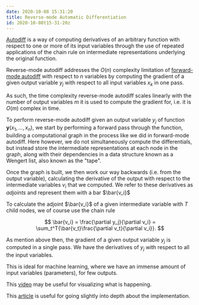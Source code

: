 ```yaml
---
date: 2020-10-08 15:31:20
title: Reverse-mode Automatic Differentiation 
id: 2020-10-08t15-31-20z
---
```


[Autodiff](./2020-10-08t15-20-39z.md) is a way of computing derivatives of an
arbitrary function with respect to one or more of its input variables through
the use of repeated applications of the chain rule on intermediate
representations underlying the original function.

Reverse-mode autodiff addresses the $O(n)$ complexity limitation of
[forward-mode autodiff](./2020-10-08t15-33-40z.md) with respect to $n$
variables by computing the gradient of a given output variable $y_j$ with
respect to all input variables $x_k$ in one pass.

As such, the time complexity reverse-mode autodiff scales linearly with the
number of output variables $m$ it is used to compute the gradient for, i.e. it
is $O(m)$ complex in time.

To perform reverse-mode autodiff given an output variable $y_j$ of function
$\mathbf{y}(x_1, \ldots, x_n)$, we start by performing a forward pass through
the function, building a computational graph in the process like we did in
forward-mode autodiff. Here however, we do not simultaneously compute the
differentials, but instead store the intermediate representations at each node
in the graph, along with their dependencies in a data structure known as
a Wengert list, also known as the "tape".

Once the graph is built, we then work our way backwards (i.e. from the output
variable), calculating the derivative of the output with respect to the
intermediate variables $v_i$ that we computed. We refer to these derivatives as
_adjoints_ and represent them with a bar $\bar{v_i}$

To calculate the adjoint $\bar{v_i}$ of a given intermediate variable with $T$
child nodes, we of course use the chain rule

$$
\bar{v_i} = \frac{\partial y_j}{\partial v_i} = \sum_t^T{\bar{v_t}\frac{\partial
v_t}{\partial v_i}}.
$$

As mention above then, the gradient of a given output variable $y_j$ is
computed in a single pass. We have the derivatives of $y_j$ with respect to all
the input variables.

This is ideal for machine learning, where we have an immense amount of input
variables (parameters), for few outputs.

This [video](https://www.youtube.com/watch?v=wG_nF1awSSY) may be useful for
visualizing what is happening.

This
[article](https://rufflewind.com/2016-12-30/reverse-mode-automatic-differentiation)
is useful for going slightly into depth about the implementation.
